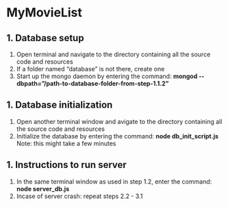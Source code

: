 # MyMovieList

## 1. Database setup

  1. Open terminal and navigate to the directory containing all the source code and resources
  1. If a folder named “database” is not there, create one
  1. Start up the mongo daemon by entering the command: **mongod --dbpath=”/path-to-database-folder-from-step-1.1.2”**

## 1. Database initialization

  1. Open another terminal window and avigate to the directory containing all the source code and resources
  1. Initialize the database by entering the command: **node db_init_script.js**
      Note: this might take a few minutes

## 1. Instructions to run server
  1. In the same terminal window as used in step 1.2, enter the command: **node server_db.js**
  1. Incase of server crash: repeat steps 2.2 - 3.1 
